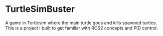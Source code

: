 # TurtleSimBuster
A game in Turtlesim where the main turtle goes and kills spawned turtles. This is a project I built to get familiar with ROS2 concepts and PID control.
